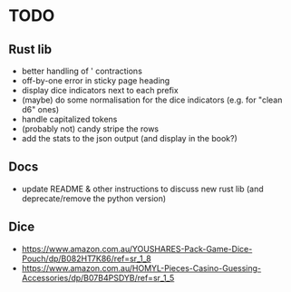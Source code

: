 # TODO

## Rust lib

- better handling of ' contractions
- off-by-one error in sticky page heading
- display dice indicators next to each prefix
- (maybe) do some normalisation for the dice indicators (e.g. for "clean d6"
  ones)
- handle capitalized tokens
- (probably not) candy stripe the rows
- add the stats to the json output (and display in the book?)

## Docs

- update README & other instructions to discuss new rust lib (and
  deprecate/remove the python version)

## Dice

- <https://www.amazon.com.au/YOUSHARES-Pack-Game-Dice-Pouch/dp/B082HT7K86/ref=sr_1_8>
- <https://www.amazon.com.au/HOMYL-Pieces-Casino-Guessing-Accessories/dp/B07B4PSDYB/ref=sr_1_5>
